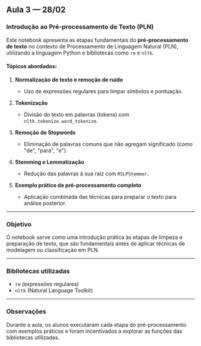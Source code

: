 ## Aula 3 — 28/02

### Introdução ao Pré-processamento de Texto (PLN)

Este notebook apresenta as etapas fundamentais do **pré-processamento de texto** no contexto de Processamento de Linguagem Natural (PLN), utilizando a linguagem Python e bibliotecas como `re` e `nltk`.

#### Tópicos abordados:

1. **Normalização de texto e remoção de ruído**  
   - Uso de expressões regulares para limpar símbolos e pontuação.

2. **Tokenização**  
   - Divisão do texto em palavras (tokens) com `nltk.tokenize.word_tokenize`.

3. **Remoção de Stopwords**  
   - Eliminação de palavras comuns que não agregam significado (como "de", "para", "e").

4. **Stemming e Lemmatização**  
   - Redução das palavras à sua raiz com `RSLPStemmer`.

5. **Exemplo prático de pré-processamento completo**  
   - Aplicação combinada das técnicas para preparar o texto para análise posterior.

---

### Objetivo

O notebook serve como uma introdução prática às etapas de limpeza e preparação de texto, que são fundamentais antes de aplicar técnicas de modelagem ou classificação em PLN.

---

### Bibliotecas utilizadas

- `re` (expressões regulares)  
- `nltk` (Natural Language Toolkit)

---

### Observações

Durante a aula, os alunos executaram cada etapa do pré-processamento com exemplos práticos e foram incentivados a explorar as funções das bibliotecas utilizadas.

